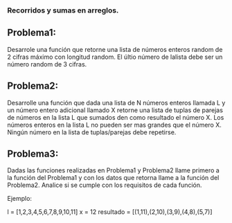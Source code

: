 ### Recorridos y sumas en arreglos.

## Problema1:

Desarrole una función que retorne una lista de números enteros random de 2 cifras máximo con longitud random.
El últio número de lalista debe ser un número random de 3 cifras.

## Problema2:

Desarrolle una función que dada una lista de N números enteros llamada L y un número entero adicional llamado X retorne una lista de tuplas de parejas de números en la lista L que sumados den como resultado el número X.
Los números enteros en la lista L no pueden ser mas grandes que el número X.
Ningún número en la lista de tuplas/parejas debe repetirse.


## Problema3:

Dadas las funciones realizadas en Problema1 y Problema2 llame primero a la función del Problema1 y con los datos que retorna llame a la función del Problema2.
Analice si se cumple con los requisitos de cada función.

Ejemplo:

l = [1,2,3,4,5,6,7,8,9,10,11]
x = 12
resultado = [(1,11),(2,10),(3,9),(4,8),(5,7)] 
